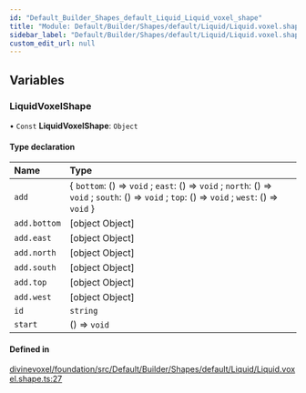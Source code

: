 ```yaml
---
id: "Default_Builder_Shapes_default_Liquid_Liquid_voxel_shape"
title: "Module: Default/Builder/Shapes/default/Liquid/Liquid.voxel.shape"
sidebar_label: "Default/Builder/Shapes/default/Liquid/Liquid.voxel.shape"
custom_edit_url: null
---
```


## Variables

### LiquidVoxelShape

• `Const` **LiquidVoxelShape**: `Object`

#### Type declaration

| Name | Type |
| :------ | :------ |
| `add` | \{ `bottom`: () => `void` ; `east`: () => `void` ; `north`: () => `void` ; `south`: () => `void` ; `top`: () => `void` ; `west`: () => `void`  } |
| `add.bottom` | [object Object] |
| `add.east` | [object Object] |
| `add.north` | [object Object] |
| `add.south` | [object Object] |
| `add.top` | [object Object] |
| `add.west` | [object Object] |
| `id` | `string` |
| `start` | () => `void` |

#### Defined in

[divinevoxel/foundation/src/Default/Builder/Shapes/default/Liquid/Liquid.voxel.shape.ts:27](https://github.com/lucasdamianjohnson/DivineVoxelEngine/blob/596fa7391478620ed460dfb4856ff0a763b91c49/divinevoxel/foundation/src/Default/Builder/Shapes/default/Liquid/Liquid.voxel.shape.ts#L27)
